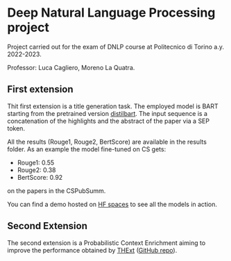 # Deep Natural Language Processing project

Project carried out for the exam of DNLP course at Politecnico di Torino a.y. 2022-2023.

Professor: Luca Cagliero, Moreno La Quatra.

## First extension
Thit first extension is a title generation task. The employed model is BART starting from the pretrained version [distilbart](https://huggingface.co/sshleifer/distilbart-cnn-12-6). The input sequence is a concatenation of the highlights and the abstract of the paper via a SEP token.

All the results (Rouge1, Rouge2, BertScore) are available in the results folder. As an example the model fine-tuned on CS gets:
* Rouge1: 0.55
* Rouge2: 0.38
* BertScore: 0.92

on the papers in the CSPubSumm.

You can find a demo hosted on [HF spaces](https://huggingface.co/spaces/pietrocagnasso/paper-title-generation) to see all the models in action.

## Second Extension
The second extension is a Probabilistic Context Enrichment aiming to improve the performance obtained by [THExt](https://www.sciencedirect.com/science/article/abs/pii/S0950705122006931) ([GitHub repo](https://github.com/MorenoLaQuatra/THExt)).

